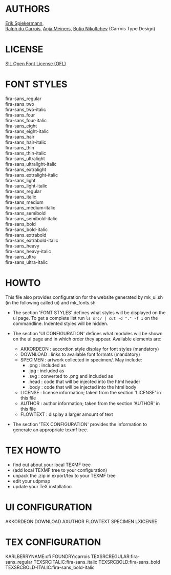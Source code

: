 

AUTHORS
=======
[Erik Spiekermann](http://www.edenspiekermann.com/),    
[Ralph du Carrois](http://www.carrois.com/), 
[Anja Meiners](http://www.carrois.com/), [Botio Nikoltchev](http://lettersoup.de/) 
(Carrois Type Design)

LICENSE
=======
[SIL Open Font License (OFL)](http://scripts.sil.org/OFL)


FONT STYLES
===========

fira-sans_regular    
fira-sans_two    
    fira-sans_two-italic    
fira-sans_four    
    fira-sans_four-italic    
fira-sans_eight    
    fira-sans_eight-italic    
fira-sans_hair    
    fira-sans_hair-italic    
fira-sans_thin    
    fira-sans_thin-italic    
fira-sans_ultralight    
    fira-sans_ultralight-italic    
fira-sans_extralight    
    fira-sans_extralight-italic    
fira-sans_light    
    fira-sans_light-italic    
fira-sans_regular    
    fira-sans_italic    
fira-sans_medium    
    fira-sans_medium-italic    
fira-sans_semibold    
    fira-sans_semibold-italic    
fira-sans_bold    
    fira-sans_bold-italic    
fira-sans_extrabold    
    fira-sans_extrabold-italic    
fira-sans_heavy    
    fira-sans_heavy-italic    
fira-sans_ultra    
    fira-sans_ultra-italic    


HOWTO
=====

This file also provides configuration for the website generated by 
mk_ui.sh (in the following called ui) and mk_fonts.sh

- The section 'FONT STYLES' defines what styles will be displayed on the ui 
  page. To get a complete list run `ls src/ | cut -d "." -f 1` on the 
  commandline. Indented styles will be hidden.

- The section 'UI CONFIGURATION' defines what modules will be shown on the ui 
  page and in which order they appear. Available elements are:

  - AKKORDEON :  accordion style display for font styles (mandatory)
  - DOWNLOAD  :  links to available font formats (mandatory)
  - SPECIMEN  :  artwork collected in specimen/. May include:
    - .png    :  included as <img>
    - .jpg    :  included as <img>
    - .svg    :  converted to .png and included as <img>
    - .head   :  code that will be injected into the html header
    - .body   :  code that will be injected into the html body
  - LICENSE   :  license information; 
                 taken from the section 'LICENSE' in this file
  - AUTHOR    :  author information; 
                 taken from the section 'AUTHOR' in this file
  - FLOWTEXT  :  display a larger amount of text        

- The section 'TEX CONFIGURATION' provides the information to generate an 
  appropriate texmf tree.


TEX HOWTO
=========

- find out about your local TEXMF tree
- (add local TEXMF tree to your configuration)
- unpack the .zip in export/tex to your TEXMF tree
- edit your udpmap
- update your TeX installation



UI CONFIGURATION
================

AKKORDEON
DOWNLOAD
AXUTHOR
FLOWTEXT
SPECIMEN
LXICENSE

TEX CONFIGURATION
=================
KARLBERRYNAME:cfi
FOUNDRY:carrois
TEXSRCREGULAR:fira-sans_regular
TEXSRCITALIC:fira-sans_italic
TEXSRCBOLD:fira-sans_bold
TEXSRCBOLD-ITALIC:fira-sans_bold-italic


